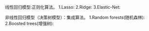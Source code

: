 
线性回归模型:正则化算法。
  1.Lasso:
  2.Ridge:
  3.Elastic-Net:

非线性回归模型（决策树模型）：集成算法。
  1.Random forests(随机森林):
  2.Boosted trees(增强树):


